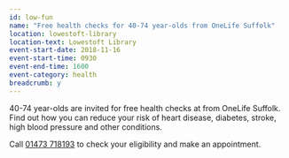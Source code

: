 ```yaml
---
id: low-fun
name: "Free health checks for 40-74 year-olds from OneLife Suffolk"
location: lowestoft-library
location-text: Lowestoft Library
event-start-date: 2018-11-16
event-start-time: 0930
event-end-time: 1600
event-category: health
breadcrumb: y
---
```


40-74 year-olds are invited for free health checks at from OneLife Suffolk. Find out how you can reduce your risk of heart disease, diabetes, stroke, high blood pressure and other conditions.

Call [01473 718193](tel:01473718193) to check your eligibility and make an appointment.
